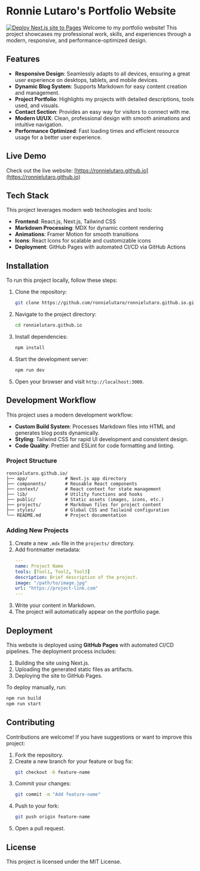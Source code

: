 # Ronnie Lutaro's Portfolio Website
[![Deploy Next.js site to Pages](https://github.com/ronnielutaro/ronnielutaro.github.io/actions/workflows/nextjs.yml/badge.svg)](https://github.com/ronnielutaro/ronnielutaro.github.io/actions/workflows/nextjs.yml)
Welcome to my portfolio website! This project showcases my professional work, skills, and experiences through a modern, responsive, and performance-optimized design.

## Features

- **Responsive Design**: Seamlessly adapts to all devices, ensuring a great user experience on desktops, tablets, and mobile devices.
- **Dynamic Blog System**: Supports Markdown for easy content creation and management.
- **Project Portfolio**: Highlights my projects with detailed descriptions, tools used, and visuals.
- **Contact Section**: Provides an easy way for visitors to connect with me.
- **Modern UI/UX**: Clean, professional design with smooth animations and intuitive navigation.
- **Performance Optimized**: Fast loading times and efficient resource usage for a better user experience.

## Live Demo

Check out the live website: [https://ronnielutaro.github.io](https://ronnielutaro.github.io)

## Tech Stack

This project leverages modern web technologies and tools:

- **Frontend**: React.js, Next.js, Tailwind CSS
- **Markdown Processing**: MDX for dynamic content rendering
- **Animations**: Framer Motion for smooth transitions
- **Icons**: React Icons for scalable and customizable icons
- **Deployment**: GitHub Pages with automated CI/CD via GitHub Actions

## Installation

To run this project locally, follow these steps:

1. Clone the repository:
   ```bash
   git clone https://github.com/ronnielutaro/ronnielutaro.github.io.git
   ```

2. Navigate to the project directory:
   ```bash
   cd ronnielutaro.github.io
   ```

3. Install dependencies:
   ```bash
   npm install
   ```

4. Start the development server:
   ```bash
   npm run dev
   ```

5. Open your browser and visit `http://localhost:3000`.

## Development Workflow

This project uses a modern development workflow:

- **Custom Build System**: Processes Markdown files into HTML and generates blog posts dynamically.
- **Styling**: Tailwind CSS for rapid UI development and consistent design.
- **Code Quality**: Prettier and ESLint for code formatting and linting.

### Project Structure

```
ronnielutaro.github.io/
├── app/              # Next.js app directory
├── components/       # Reusable React components
├── context/          # React context for state management
├── lib/              # Utility functions and hooks
├── public/           # Static assets (images, icons, etc.)
├── projects/         # Markdown files for project content
├── styles/           # Global CSS and Tailwind configuration
└── README.md         # Project documentation
```

### Adding New Projects

1. Create a new `.mdx` file in the `projects/` directory.
2. Add frontmatter metadata:
   ```yaml
   ---
   name: Project Name
   tools: [Tool1, Tool2, Tool3]
   description: Brief description of the project.
   image: "/path/to/image.jpg"
   url: "https://project-link.com"
   ---
   ```
3. Write your content in Markdown.
4. The project will automatically appear on the portfolio page.

## Deployment

This website is deployed using **GitHub Pages** with automated CI/CD pipelines. The deployment process includes:

1. Building the site using Next.js.
2. Uploading the generated static files as artifacts.
3. Deploying the site to GitHub Pages.

To deploy manually, run:
```bash
npm run build
npm run start
```

## Contributing

Contributions are welcome! If you have suggestions or want to improve this project:

1. Fork the repository.
2. Create a new branch for your feature or bug fix:
   ```bash
   git checkout -b feature-name
   ```
3. Commit your changes:
   ```bash
   git commit -m "Add feature-name"
   ```
4. Push to your fork:
   ```bash
   git push origin feature-name
   ```
5. Open a pull request.

## License

This project is licensed under the MIT License.
